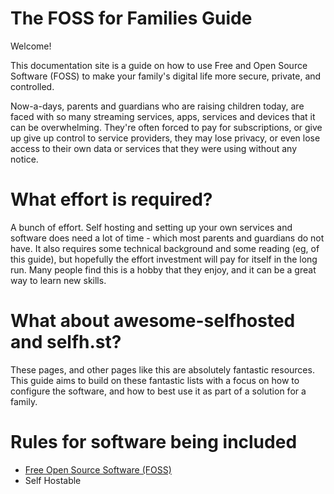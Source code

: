 # The FOSS for Families Guide

Welcome!

This documentation site is a guide on how to use Free and Open Source Software (FOSS) to make your family's digital life more secure, private, and controlled.

Now-a-days, parents and guardians who are raising children today, are faced with so many streaming services, apps, services and devices that it can be overwhelming. They're often forced to pay for subscriptions, or give up give up control to service providers, they may lose privacy, or even lose access to their own data or services that they were using without any notice.

# What effort is required?

A bunch of effort. Self hosting and setting up your own services and software does need a lot of time - which most parents and guardians do not have. It also requires some technical background and some reading (eg, of this guide), but hopefully the effort investment will pay for itself in the long run. Many people find this is a hobby that they enjoy, and it can be a great way to learn new skills.

# What about awesome-selfhosted and selfh.st?

These pages, and other pages like this are absolutely fantastic resources. This guide aims to build on these fantastic lists with a focus on how to configure the software, and how to best use it as part of a solution for a family.

# Rules for software being included

- [Free Open Source Software (FOSS)](https://en.wikipedia.org/wiki/Free_and_open-source_software)
- Self Hostable
